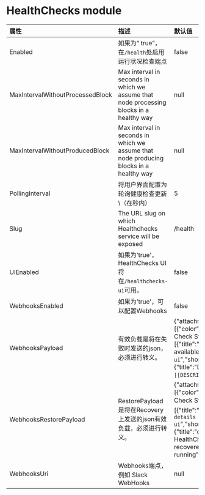 # HealthChecks module

| 属性 | 描述 | 默认值 |
| :--- | :--- | :--- |
| Enabled | 如果为“ true”，在`/health`处启用运行状况检查端点 | false |
| MaxIntervalWithoutProcessedBlock | Max interval in seconds in which we assume that node processing blocks in a healthy way | null |
| MaxIntervalWithoutProducedBlock | Max interval in seconds in which we assume that node producing blocks in a healthy way | null |
| PollingInterval | 将用户界面配置为轮询健康检查更新\（在秒内） | 5 |
| Slug | The URL slug on which Healthchecks service will be exposed | /health |
| UIEnabled | 如果为'true'，HealthChecks UI将在`/healthchecks-ui`可用。 | false |
| WebhooksEnabled | 如果为'true'，可以配置Webhooks | false |
| WebhooksPayload | 有效负载是将在失败时发送的json，必须进行转义。 | {"attachments":\[{"color":"\#FFCC00","pretext":"Health Check Status :warning:","fields":\[{"title":"Details","value":"More details available at `/healthchecks-ui`","short":false},{"title":"Description","value":"`[[DESCRIPTIONS]]`","short":false}\]}\]} |
| WebhooksRestorePayload | RestorePayload是将在Recovery上发送的json有效负载，必须进行转义。 | {"attachments":\[{"color":"\#36a64f","pretext":"Health Check Status :+1:","fields":\[{"title":"Details","value":"`More details available at /healthchecks-ui`","short":false},{"title":"description","value":"The HealthCheck `[[LIVENESS]]` is recovered. All is up and running","short":false}\]}\]} |
| WebhooksUri | Webhooks端点，例如 Slack WebHooks | null |

